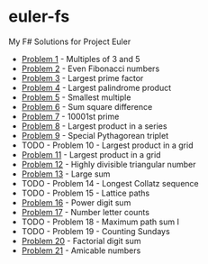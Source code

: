 # euler-fs

My F# Solutions for Project Euler

- [Problem 1](problem1.fsx) - Multiples of 3 and 5
- [Problem 2](problem2.fsx) - Even Fibonacci numbers
- [Problem 3](problem3.fsx) - Largest prime factor
- [Problem 4](problem4.fsx) - Largest palindrome product
- [Problem 5](problem5.fsx) - Smallest multiple
- [Problem 6](problem6.fsx) - Sum square difference
- [Problem 7](problem7.fsx) - 10001st prime
- [Problem 8](problem8.fsx) - Largest product in a series
- [Problem 9](problem9.fsx) - Special Pythagorean triplet
- TODO - Problem 10 - Largest product in a grid
- [Problem 11](problem11.fsx) - Largest product in a grid
- [Problem 12](problem12.fsx) - Highly divisible triangular number
- [Problem 13](problem13.fsx) - Large sum
- TODO - Problem 14 - Longest Collatz sequence
- TODO - Problem 15 - Lattice paths
- [Problem 16](problem16.fsx) - Power digit sum
- [Problem 17](problem17.fsx) - Number letter counts
- TODO - Problem 18 - Maximum path sum I
- TODO - Problem 19 - Counting Sundays
- [Problem 20](problem20.fsx) - Factorial digit sum
- [Problem 21](problem21.fsx) - Amicable numbers
